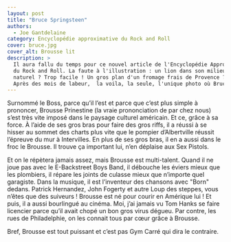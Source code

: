 ```yaml
---
layout: post
title: "Bruce Springsteen"
authors:
  - Joe Gantdelaine
category: Encyclopédie approximative du Rock and Roll
cover: bruce.jpg
cover_alt: Brousse lit
description: >
  Il aura fallu du temps pour ce nouvel article de l'Encyclopédie Approximative
  du Rock and Roll. La faute à l'illustration : un lion dans son milieu
  naturel ? Trop facile ! Un gros plan d'un fromage frais de Provence ? Bof !
  Après des mois de labeur,  la voila, la seule, l'unique photo où Bruce lit.
---
```


Surnommé le Boss, parce qu’il l’est et parce que c’est plus simple à prononcer,
Brousse Prinestine (la vraie prononciation de par chez nous) s’est très vite
imposé dans le paysage culturel américain. Et ce, grâce à sa force. À l’aide de
ses gros bras pour faire des gros riffs, il a réussi à se hisser au sommet des
charts plus vite que le pompier d’Albertville réussit l’épreuve du mur à
Intervilles. En plus de ses gros bras, il en a aussi dans le froc le Brousse. Il
trouve ça important lui, n’en déplaise aux Sex Pistols.

Et on le répètera jamais assez, mais Brousse est multi-talent. Quand il ne joue
pas avec le E-Backstreet Boys Band, il débouche les éviers mieux que les
plombiers, il répare les joints de culasse mieux que n’importe quel garagiste.
Dans la musique, il est l’inventeur des chansons avec "Born" dedans. Patrick
Hernandez, John Fogerty et autre Loup des steppes, vous n’êtes que des
suiveurs ! Brousse est né pour courir en Amérique lui ! Et puis, il a aussi
bourlingué au cinéma. Moi, j’ai jamais vu Tom Hanks se faire licencier parce
qu’il avait chopé un bon gros virus dégueu. Par contre, les rues de
Philadelphie, on les connait tous par cœur grâce à Brousse.

Bref, Brousse est tout puissant et c’est pas Gym Carré qui dira le contraire.
